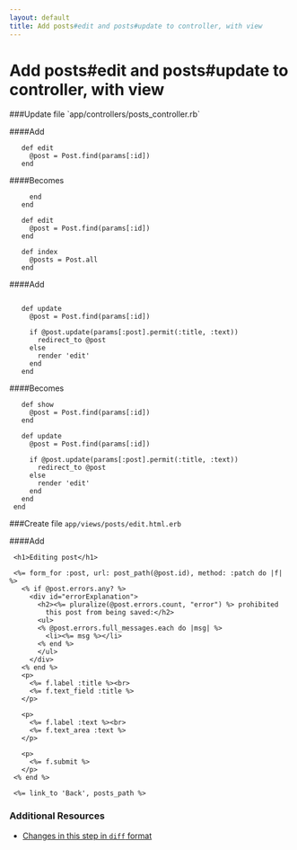 ```yaml
---
layout: default
title: Add posts#edit and posts#update to controller, with view
---
```


<h1 id="main">Add posts#edit and posts#update to controller, with view</h1>
###Update file `app/controllers/posts_controller.rb`

####Add
```
   def edit
     @post = Post.find(params[:id])
   end
```


####Becomes
```
     end
   end
 
   def edit
     @post = Post.find(params[:id])
   end
 
   def index
     @posts = Post.all
   end

```


####Add
```
 
   def update
     @post = Post.find(params[:id])
 
     if @post.update(params[:post].permit(:title, :text))
       redirect_to @post
     else
       render 'edit'
     end
   end
```


####Becomes
```
   def show
     @post = Post.find(params[:id])
   end
 
   def update
     @post = Post.find(params[:id])
 
     if @post.update(params[:post].permit(:title, :text))
       redirect_to @post
     else
       render 'edit'
     end
   end
 end

```


###Create file `app/views/posts/edit.html.erb`

####Add
```
 <h1>Editing post</h1>
 
 <%= form_for :post, url: post_path(@post.id), method: :patch do |f| %>
   <% if @post.errors.any? %>
     <div id="errorExplanation">
       <h2><%= pluralize(@post.errors.count, "error") %> prohibited
         this post from being saved:</h2>
       <ul>
       <% @post.errors.full_messages.each do |msg| %>
         <li><%= msg %></li>
       <% end %>
       </ul>
     </div>
   <% end %>
   <p>
     <%= f.label :title %><br>
     <%= f.text_field :title %>
   </p>
 
   <p>
     <%= f.label :text %><br>
     <%= f.text_area :text %>
   </p>
 
   <p>
     <%= f.submit %>
   </p>
 <% end %>
 
 <%= link_to 'Back', posts_path %>
```



### Additional Resources

* [Changes in this step in `diff` format](https://github.com/software-academy/rails_getting_started_bdd/commit/37081702b57e370e9959b55ea0973aa9e3662e2d)

